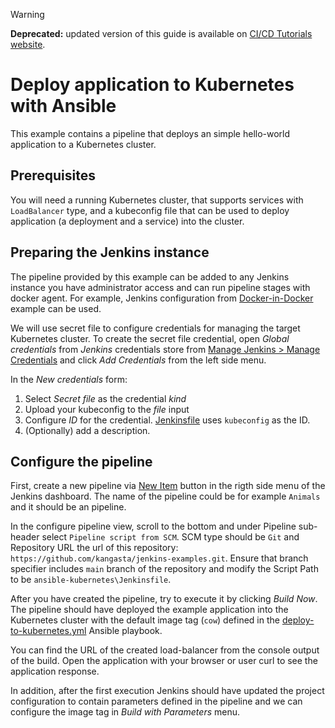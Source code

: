 > [!WARNING]
> __Deprecated:__ updated version of this guide is available on [CI/CD Tutorials website](https://cicd-tutorials.net/tutorials/jenkins/ansible-kubernetes/).

# Deploy application to Kubernetes with Ansible

This example contains a pipeline that deploys an simple hello-world application to a Kubernetes cluster.

## Prerequisites

You will need a running Kubernetes cluster, that supports services with `LoadBalancer` type, and a kubeconfig file that can be used to deploy application (a deployment and a service) into the cluster.

## Preparing the Jenkins instance

The pipeline provided by this example can be added to any Jenkins instance you have administrator access and can run pipeline stages with docker agent. For example, Jenkins configuration from [Docker-in-Docker](../dind-jenkins/) example can be used.

We will use secret file to configure credentials for managing the target Kubernetes cluster. To create the secret file credential, open _Global credentials_ from _Jenkins_ credentials store from [Manage Jenkins > Manage Credentials](http://localhost:8080/credentials/) and click _Add Credentials_ from the left side menu.

In the _New credentials_ form:

1. Select _Secret file_ as the credential _kind_
2. Upload your kubeconfig to the _file_ input
3. Configure _ID_ for the credential. [Jenkinsfile](./Jenkinsfile) uses `kubeconfig` as the ID.
4. (Optionally) add a description.

## Configure the pipeline

First, create a new pipeline via [New Item](http://localhost:8080/view/all/newJob) button in the rigth side menu of the Jenkins dashboard. The name of the pipeline could be for example `Animals` and it should be an pipeline.

In the configure pipeline view, scroll to the bottom and under Pipeline sub-header select `Pipeline script from SCM`. SCM type should be `Git` and Repository URL the url of this repository: `https://github.com/kangasta/jenkins-examples.git`. Ensure that branch specifier includes `main` branch of the repository and modify the Script Path to be `ansible-kubernetes\Jenkinsfile`.

After you have created the pipeline, try to execute it by clicking _Build Now_. The pipeline should have deployed the example application into the Kubernetes cluster with the default image tag (`cow`) defined in the [deploy-to-kubernetes.yml](./deploy-to-kubernetes.yml) Ansible playbook.

You can find the URL of the created load-balancer from the console output of the build. Open the application with your browser or user curl to see the application response.

In addition, after the first execution Jenkins should have updated the project configuration to contain parameters defined in the pipeline and we can configure the image tag in _Build with Parameters_ menu.
